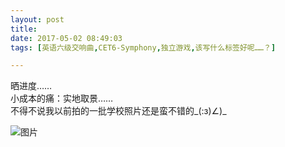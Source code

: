 ```yaml
---
layout: post
title: 
date: 2017-05-02 08:49:03
tags: [英语六级交响曲,CET6-Symphony,独立游戏,该写什么标签好呢……？]

---
```

晒进度……  
小成本的痛：实地取景……  
不得不说我以前拍的一批学校照片还是蛮不错的_(:з)∠)_


![图片](./images/_LofteremhSNkVpRmJBejlSS0JHUEVPTHk2SFFQTlZJcHNHNVAzQmlqWGJOajdFeHQvVkx2aC96TlR3PT0.jpg)
